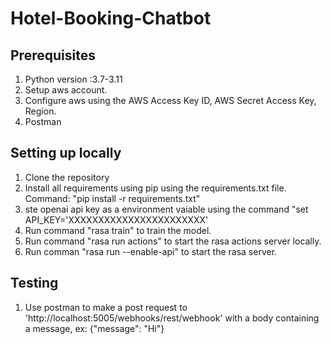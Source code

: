 # Hotel-Booking-Chatbot

## Prerequisites

1. Python version :3.7-3.11
2. Setup aws account.
3. Configure aws using the AWS Access Key ID, AWS Secret Access Key, Region.
4. Postman

## Setting up locally

1. Clone the repository
2. Install all requirements using pip using the requirements.txt file. Command: "pip install -r requirements.txt"
3. ste openai api key as a environment vaiable using the command "set API_KEY='XXXXXXXXXXXXXXXXXXXXXXX'
4. Run command "rasa train" to train the model.
4. Run command "rasa run actions" to start the rasa actions server locally.
5. Run comman "rasa run --enable-api" to start the rasa server.

## Testing
1. Use postman to make a post request to 'http://localhost:5005/webhooks/rest/webhook' with a body containing a message, ex: {"message": "Hi"}